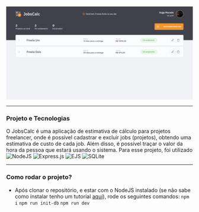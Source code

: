 ![Layout Desktop](./layout.png)

----
### Projeto e Tecnologias

O JobsCalc é uma aplicação de estimativa de cálculo para projetos freelancer, onde é possível cadastrar e excluir jobs (projetos), obtendo uma estimativa de custo de cada job. Além disso, é possível traçar o valor da hora da pessoa que estará usando o sistema. Para esse projeto, foi utilizado ![NodeJS](https://img.shields.io/badge/NodeJS-1c562b?style=flat-square&logo=node.js&logoColor=white) ![Express.js](https://img.shields.io/badge/ExpressJS-000000.svg?style=flat-square&logo=express&logoColor=white) ![EJS](https://img.shields.io/badge/<‰%20EJS-a91e50.svg?style=flat-square&logoColor=white) ![SQLite](https://img.shields.io/badge/SQLite-%2307405e.svg?style=flat-square&logo=sqlite&logoColor=white)

----
### Como rodar o projeto?
  - Após clonar o repositório, e estar com o NodeJS instalado (se não sabe como instalar tenho um tutorial [aqui](https://github.com/gugamacedo/my-notes)), rode os seguintes comandos:
  `npm i`
  `npm run init-db`
  `npm run dev`
